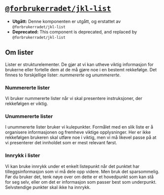 # [`@forbrukerradet/jkl-list`](https://jokul.fremtind.no/komponenter/list)

-   **Utgått:** Denne komponenten er utgått, og erstattet av `@forbrukerradet/jkl-list`
-   **Deprecated:** This component is deprecated, and replaced by `@forbrukerradet/jkl-list`

## Om lister

Lister er strukturelementer. De gjør at vi kan utheve viktig informasjon for brukerne eller fortelle dem at de må gjøre noe i en bestemt rekkefølge. Det finnes to forskjellige lister: _nummererte_ og _unummererte_.

### Nummererte lister

Vi bruker nummererte lister når vi skal presentere instruksjoner, der rekkefølgen er viktig.

### Unummererte lister

I unummererte lister bruker vi kulepunkter. Formålet med en slik liste er å organisere informasjonen og fremheve viktige opplysninger. Her er ikke rekkefølgen brukeren skal utføre noe i viktig, men vi må likevel passe på at vi presenterer det innholdet som er mest relevant først.

### Innrykk i lister

Vi kan bruke innrykk under et enkelt listepunkt når det punktet har tilleggsinformasjon som vi må dele opp videre. Men bruk det sparsommelig. Før du bruker det, tenk nøye over om dette er et hovedpunkt som kan stå for seg selv, eller om det er informasjon som passer best som underpunkt. Selvstendige punkter skal ikke ha innrykk.
